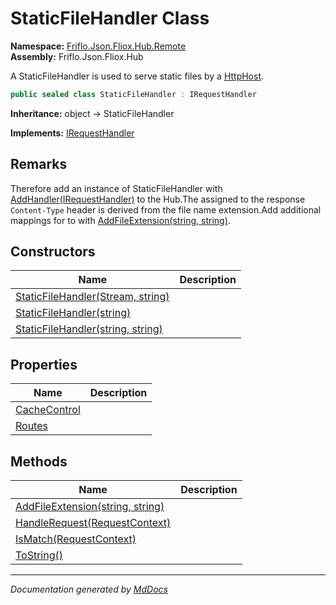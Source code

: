 ﻿<!--  
  <auto-generated>   
    The contents of this file were generated by a tool.  
    Changes to this file may be list if the file is regenerated  
  </auto-generated>   
-->

# StaticFileHandler Class

**Namespace:** [Friflo.Json.Fliox.Hub.Remote](../index.md)  
**Assembly:** Friflo.Json.Fliox.Hub

A StaticFileHandler is used to serve static files by a [HttpHost](../HttpHost/index.md).

```csharp
public sealed class StaticFileHandler : IRequestHandler
```

**Inheritance:** object → StaticFileHandler

**Implements:** [IRequestHandler](../IRequestHandler/index.md)

## Remarks

Therefore add an instance of StaticFileHandler with [AddHandler(IRequestHandler)](../HttpHost/methods/AddHandler.md) to the Hub.The  assigned to the response `Content-Type` header is derived from the file name extension.Add additional mappings for  to  with [AddFileExtension(string, string)](methods/AddFileExtension.md).

## Constructors

| Name                                                                                      | Description |
| ----------------------------------------------------------------------------------------- | ----------- |
| [StaticFileHandler(Stream, string)](constructors/index.md#staticfilehandlerstream-string) |             |
| [StaticFileHandler(string)](constructors/index.md#staticfilehandlerstring)                |             |
| [StaticFileHandler(string, string)](constructors/index.md#staticfilehandlerstring-string) |             |

## Properties

| Name                                       | Description |
| ------------------------------------------ | ----------- |
| [CacheControl](properties/CacheControl.md) |             |
| [Routes](properties/Routes.md)             |             |

## Methods

| Name                                                            | Description |
| --------------------------------------------------------------- | ----------- |
| [AddFileExtension(string, string)](methods/AddFileExtension.md) |             |
| [HandleRequest(RequestContext)](methods/HandleRequest.md)       |             |
| [IsMatch(RequestContext)](methods/IsMatch.md)                   |             |
| [ToString()](methods/ToString.md)                               |             |

___

*Documentation generated by [MdDocs](https://github.com/ap0llo/mddocs)*

